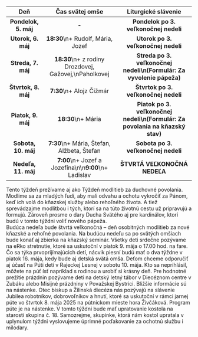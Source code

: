 <!-- title: "Informácie o omšiach - 4. - 11. máj" -->
<!-- date: "2025-05-04" -->

<!-- table-setup wrapStyle=row; wrapOn=max-width:767px; wrapHideHeader=true -->
| Deň | Čas svätej omše | Liturgické slávenie |
| :---: | :---: | :---: |
| **Pondelok, 5. máj** | **-** | **Pondelok po 3. veľkonočnej nedeli** |
| **Utorok, 6. máj** | **18:30**\n+ Rudolf, Mária, Jozef | **Utorok po 3. veľkonočnej nedeli** |
| **Streda, 7. máj** | **18:30**\n+ z rodiny Drozdovej, Gažovej,\nPaholkovej | **Streda po 3. veľkonočnej nedeli\n(Formulár: Za vyvolenie pápeža)** |
| **Štvrtok, 8. máj** | **7:30**\n+ Alojz Čižmár | **Štvrtok po 3. veľkonočnej nedeli** |
| **Piatok, 9. máj** | **18:30**\n+ Mária | **Piatok po 3. veľkonočnej nedeli\n(Formulár: Za povolania na kňazský stav)** |
| **Sobota, 10. máj** | **7:30**\n+ Mária, Štefan, Alžbeta, Štefan | **Sobota po 3. veľkonočnej nedeli** |
| **Nedeľa, 11. máj** | **7:00**\n+ Jozef a Jozefína\n\n**9:00**\n+ Ladislav | **ŠTVRTÁ VEĽKONOČNÁ NEDEĽA** |


Tento týždeň prežívame aj ako Týždeň modlitieb za duchovné povolania. Modlime sa za mladých ľudí, aby mali odvahu a ochotu vykročiť za Pánom, keď ich volá do kňazskej služby alebo rehoľného života. A tiež sprevádzajme modlitbou i tých, ktorí sa na túto životnú cestu už pripravujú a formujú. Zároveň prosme o dary Ducha Svätého aj pre kardinálov, ktorí budú v tomto týždni voliť nového pápeža.  
Budúca nedeľa bude štvrtá veľkonočná – deň osobitných modlitieb za nové kňazské a rehoľné povolania. Na budúcu nedeľu sa po svätých omšiach bude konať aj zbierka na kňazský seminár. 
Všetky deti srdečne pozývame na eRko stretnutie, ktoré sa uskutoční v piatok 9. mája o 17.00 hod. na fare. Čo sa týka prvoprijímajúcich detí, nácvik piesní budú mať o dva týždne v piatok 16. mája, kedy bude aj detská svätá omša. 
Deťom chceme odporučiť aj účasť na Púti detí v Rajeckej Lesnej v sobotu 10. mája. Kto sa neprihlásil, môžete na púť ísť napríklad s rodinou a urobiť si krásny deň. Pre hodnotné prežitie prázdnin pozývame deti na detský letný tábor v Diecéznom centre v Zubáku alebo Misijné prázdniny v Považskej Bystrici. Bližšie informácie sú na nástenke. 
Otec biskup a Žilinská diecéza nás pozývajú na slávenie Jubilea robotníkov, dobrovoľníkov a hnutí, ktoré sa uskutoční v rámci jarnej púte vo štvrtok 8. mája 2025 na pútnickom mieste hora Živčáková. Program púte je na nástenke.
V tomto týždni bude mať upratovanie kostola na starosti skupina č. 18. Samozrejme, skupinke, ktorá nám kostol upratala v uplynulom týždni  vyslovujeme úprimné poďakovanie za ochotnú službu i milodary. 


